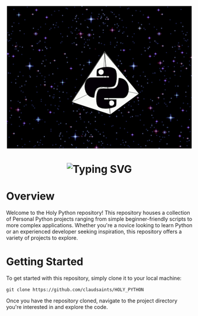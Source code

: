 <div align="middle"> 
  <img align="middle" src="https://github.com/claudsaints/HOLY_PYTHON/blob/main/pic/pps.jpeg">
</div>
<h1 align="middle">
  <img src="https://readme-typing-svg.herokuapp.com?font=Fira+Code&duration=4000&pause=1000&color=F6F700&background=000000&center=true&random=false&width=435&lines=HOLY+PYTHON" alt="Typing SVG"  />
</h1>

# Overview

Welcome to the Holy Python repository! This repository houses a collection of Personal Python projects ranging from simple beginner-friendly scripts to more complex applications. Whether you're a novice looking to learn Python or an experienced developer seeking inspiration, this repository offers a variety of projects to explore.

# Getting Started

To get started with this repository, simply clone it to your local machine:
```
git clone https://github.com/claudsaints/HOLY_PYTHON
```
Once you have the repository cloned, navigate to the project directory you're interested in and explore the code.

